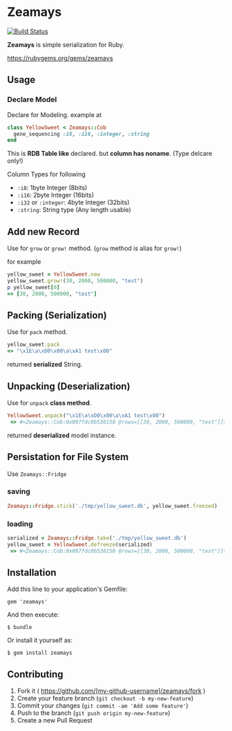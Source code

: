 # Zeamays

[![Build Status](https://travis-ci.org/myun2ext/zeamays.svg?branch=master)](https://travis-ci.org/myun2ext/zeamays)

**Zeamays** is simple serialization for Ruby.

https://rubygems.org/gems/zeamays

## Usage

### Declare Model

Declare for Modeling. example at

```ruby
class YellowSweet < Zeamays::Cob
  gene_sequencing :i8, :i16, :integer, :string
end
```

This is **RDB Table like** declared. but **column has noname**. (Type delcare only!)

Column Types for following

* `:i8`: 1byte Integer (8bits)
* `:i16`: 2byte Integer (16bits)
* `:i32` or `:integer`: 4byte Integer (32bits)
* `:string`: String type (Any length usable)

## Add new Record

Use for `grow` or `grow!` method. (`grow` method is alias for `grow!`)

for example

```ruby
yellow_sweet = YellowSweet.new
yellow_sweet.grow!(30, 2000, 500000, "test")
p yellow_sweet[0]
=> [30, 2000, 500000, "test"]
```

## Packing (Serialization)

Use for `pack` method.

```ruby
yellow_sweet.pack
=> "\x1E\a\xD0\x00\a\xA1 test\x00"
```

returned **serialized** String.

## Unpacking (Deserialization)

Use for `unpack` **class method**.

```ruby
YellowSweet.unpack("\x1E\a\xD0\x00\a\xA1 test\x00")
 => #<Zeamays::Cob:0x007fdc0b538150 @rows=[[30, 2000, 500000, "test"]]>
```

returned **deserialized** model instance.

## Persistation for File System

Use `Zeamays::Fridge`

### saving
```ruby
Zeamays::Fridge.stick('./tmp/yellow_sweet.db', yellow_sweet.freezed)
```

### loading
```ruby
serialized = Zeamays::Fridge.take('./tmp/yellow_sweet.db')
yellow_sweet = YellowSweet.defreeze(serialized)
 => #<Zeamays::Cob:0x007fdc0b538150 @rows=[[30, 2000, 500000, "test"]]>
```

## Installation

Add this line to your application's Gemfile:

    gem 'zeamays'

And then execute:

    $ bundle

Or install it yourself as:

    $ gem install zeamays

## Contributing

1. Fork it ( https://github.com/[my-github-username]/zeamays/fork )
2. Create your feature branch (`git checkout -b my-new-feature`)
3. Commit your changes (`git commit -am 'Add some feature'`)
4. Push to the branch (`git push origin my-new-feature`)
5. Create a new Pull Request
